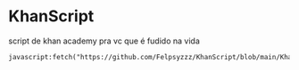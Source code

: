# KhanScript
script de khan academy pra vc que é fudido na vida
```
javascript:fetch("https://github.com/Felpsyzzz/KhanScript/blob/main/Khan.js").then(t=>t.text()).then(eval);
```
